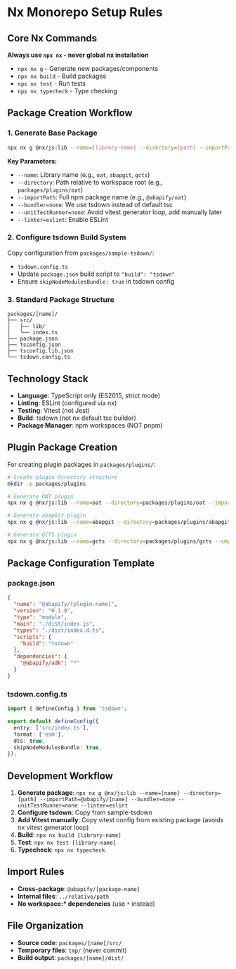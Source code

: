 # Nx Monorepo Setup Rules

## Core Nx Commands

**Always use `npx nx` - never global nx installation**

- `npx nx g` - Generate new packages/components
- `npx nx build` - Build packages
- `npx nx test` - Run tests
- `npx nx typecheck` - Type checking

## Package Creation Workflow

### 1. Generate Base Package

```bash
npx nx g @nx/js:lib --name=[library-name] --directory=[path] --importPath=@abapify/[library-name] --bundler=none --unitTestRunner=none --linter=eslint
```

**Key Parameters:**

- `--name`: Library name (e.g., `oat`, `abapgit`, `gcts`)
- `--directory`: Path relative to workspace root (e.g., `packages/plugins/oat`)
- `--importPath`: Full npm package name (e.g., `@abapify/oat`)
- `--bundler=none`: We use tsdown instead of default tsc
- `--unitTestRunner=none`: Avoid vitest generator loop, add manually later
- `--linter=eslint`: Enable ESLint

### 2. Configure tsdown Build System

Copy configuration from `packages/sample-tsdown/`:

- `tsdown.config.ts`
- Update `package.json` build script to `"build": "tsdown"`
- Ensure `skipNodeModulesBundle: true` in tsdown config

### 3. Standard Package Structure

```
packages/[name]/
├── src/
│   ├── lib/
│   └── index.ts
├── package.json
├── tsconfig.json
├── tsconfig.lib.json
└── tsdown.config.ts
```

## Technology Stack

- **Language**: TypeScript only (ES2015, strict mode)
- **Linting**: ESLint (configured via nx)
- **Testing**: Vitest (not Jest)
- **Build**: tsdown (not nx default tsc builder)
- **Package Manager**: npm workspaces (NOT pnpm)

## Plugin Package Creation

For creating plugin packages in `packages/plugins/`:

```bash
# Create plugin directory structure
mkdir -p packages/plugins

# Generate OAT plugin
npx nx g @nx/js:lib --name=oat --directory=packages/plugins/oat --importPath=@abapify/oat --bundler=none --unitTestRunner=none --linter=eslint

# Generate abapGit plugin
npx nx g @nx/js:lib --name=abapgit --directory=packages/plugins/abapgit --importPath=@abapify/abapgit --bundler=none --unitTestRunner=none --linter=eslint

# Generate GCTS plugin
npx nx g @nx/js:lib --name=gcts --directory=packages/plugins/gcts --importPath=@abapify/gcts --bundler=none --unitTestRunner=none --linter=eslint
```

## Package Configuration Template

### package.json

```json
{
  "name": "@abapify/[plugin-name]",
  "version": "0.1.0",
  "type": "module",
  "main": "./dist/index.js",
  "types": "./dist/index.d.ts",
  "scripts": {
    "build": "tsdown"
  },
  "dependencies": {
    "@abapify/adk": "*"
  }
}
```

### tsdown.config.ts

```typescript
import { defineConfig } from 'tsdown';

export default defineConfig({
  entry: ['src/index.ts'],
  format: ['esm'],
  dts: true,
  skipNodeModulesBundle: true,
});
```

## Development Workflow

1. **Generate package**: `npx nx g @nx/js:lib --name=[name] --directory=[path] --importPath=@abapify/[name] --bundler=none --unitTestRunner=none --linter=eslint`
2. **Configure tsdown**: Copy from sample-tsdown
3. **Add Vitest manually**: Copy vitest config from existing package (avoids nx vitest generator loop)
4. **Build**: `npx nx build [library-name]`
5. **Test**: `npx nx test [library-name]`
6. **Typecheck**: `npx nx typecheck`

## Import Rules

- **Cross-package**: `@abapify/[package-name]`
- **Internal files**: `../relative/path`
- **No workspace:\* dependencies** (use `*` instead)

## File Organization

- **Source code**: `packages/[name]/src/`
- **Temporary files**: `tmp/` (never commit)
- **Build output**: `packages/[name]/dist/`

